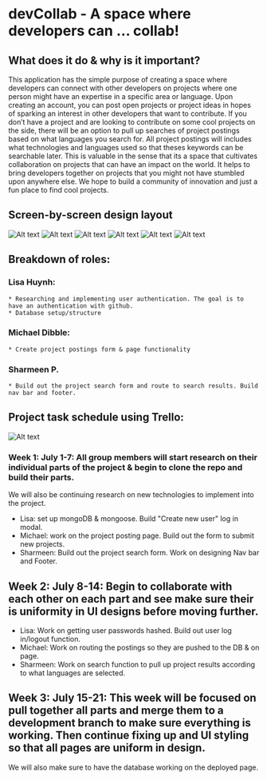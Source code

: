 # devCollab - A space where developers can … collab! 

## What does it do & why is it important? 
This application has the simple purpose of creating a space where developers can connect with other developers on projects where one person might have an expertise in a specific area or language. Upon creating an account, you can post open projects or project ideas in hopes of sparking an interest in other developers that want to contribute. If you don’t have a project and are looking to contribute on some cool projects on the side, there will be an option to pull up searches of project postings based on what languages you search for. All project postings will includes what technologies and languages used so that theses keywords can be searchable later. This is valuable in the sense that its a space that cultivates collaboration on projects that can have an impact on the world. It helps to bring developers together on projects that you might not have stumbled upon anywhere else. We hope to build a community of innovation and just a fun place to find cool projects. 


## Screen-by-screen design layout 
![Alt text](./proj-imgs/start.PNG?raw=true)
![Alt text](./proj-imgs/login.PNG?raw=true)
![Alt text](./proj-imgs/findproj.PNG?raw=true)
![Alt text](./proj-imgs/projsearch.PNG?raw=true)
![Alt text](./proj-imgs/submit.PNG?raw=true)
![Alt text](./proj-imgs/submitproj.PNG?raw=true)


## Breakdown of roles: 
### Lisa Huynh: 
    * Researching and implementing user authentication. The goal is to have an authentication with github.
    * Database setup/structure 
### Michael Dibble:
	* Create project postings form & page functionality
		       
### Sharmeen P. 
	* Build out the project search form and route to search results. Build nav bar and footer.


## Project task schedule using Trello:  
![Alt text](/proj-imgs/trello.PNG?raw=true)

### Week 1: July 1-7: All group members will start research on their individual parts of the project & begin to clone the repo and build their parts.
We will also be continuing research on new technologies to implement into the project. 
* Lisa: set up mongoDB & mongoose. Build "Create new user" log in modal. 
* Michael: work on the project posting page. Build out the form to submit new projects. 
* Sharmeen: Build out the project search form. Work on designing Nav bar and Footer.

## Week 2: July 8-14: Begin to collaborate with each other on each part and see make sure their is uniformity in UI designs before moving further. 
* Lisa: Work on getting user passwords hashed. Build out user log in/logout function.
* Michael: Work on routing the postings so they are pushed to the DB & on page. 
* Sharmeen: Work on search function to pull up project results according to what languages are selected. 

## Week 3: July 15-21: This week will be focused on pull together all parts and merge them to a development branch to make sure everything is working. Then continue fixing up and UI styling so that all pages are uniform in design. 
We will also make sure to have the database working on the deployed page. 
